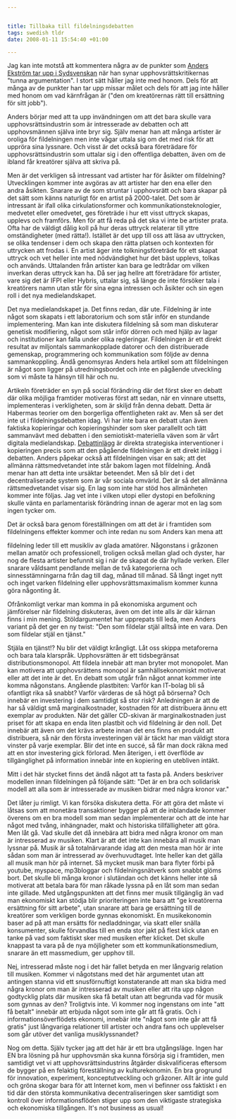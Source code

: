 ```yaml
--- 


title: Tillbaka till fildelningsdebatten 
tags: swedish tldr
date: 2008-01-11 15:54:40 +01:00 

---
```


Jag kan inte motstå att kommentera några av de punkter som [Anders Ekström tar upp i Sydsvenskan](http://sydsvenskan.se/kultur/article292145.ece "Anders Ekström tar upp i Sydsvenskan") när han synar upphovsrättskritikernas "tunna argumentation". I stort sätt håller jag inte med honom. Dels för att många av de punkter han tar upp missar målet och dels för att jag inte håller med honom om vad kärnfrågan är ("den om kreatörernas rätt till ersättning för sitt jobb").

Anders börjar med att ta upp invändningen om att det bara skulle vara upphovsrättsindustrin som är intresserade av debatten och att upphovsmännen själva inte bryr sig. Själv menar han att många artister är oroliga för fildelningen men inte vågar uttala sig om det med risk för att uppröra sina lyssnare. Och visst är det också bara företrädare för upphovsrättsindustrin som uttalar sig i den offentliga debatten, även om de ibland får kreatörer själva att skriva på. 

Men är det verkligen så intressant vad artister har för åsikter om fildelning? Utvecklingen kommer inte avgöras av att artister har den ena eller den andra åsikten. Snarare av de som struntar i upphovsrätt och bara skapar på det sätt som känns naturligt för en artist på 2000-talet. Det som är intressant är ifall olika cirkulationsformer och kommunikationsteknologier, medvetet eller omedvetet, ges företräde i hur ett visst uttryck skapas, upplevs och framförs. Men för att få reda på det ska vi inte be artister prata. Ofta har de väldigt dålig koll på hur deras uttryck relaterar till yttre omständigheter (med rätta!). Istället är det upp till oss att läsa av uttrycken, se olika tendenser i dem och skapa den rätta platsen och kontexten för uttrycken att frodas i. En artist äger inte tolkningsföreträde för ett skapat uttryck och vet heller inte med nödvändighet hur det bäst upplevs, tolkas och används. Uttalanden från artister kan bara ge ledtrådar om vilken inverkan deras uttryck kan ha. Då ser jag hellre att företrädare för artister, vare sig det är IFPI eller Hybris, uttalar sig, så länge de inte försöker tala i kreatörers namn utan står för sina egna intressen och åsikter och sin egen roll i det nya medielandskapet.

Det nya medielandskapet ja. Det finns redan, där ute. Fildelning är inte något som skapats i ett laboratorium och som står inför en stundande implementering. Man kan inte diskutera fildelning så som man diskuterar genetisk modifiering, något som står inför dörren och med hjälp av lagar och institutioner kan falla under olika regleringar. Fildelningen är ett direkt resultat av miljontals sammankopplade datorer och den distribuerade gemenskap, programmering och kommunikation som följde av denna sammankoppling. Ändå genomsyras Anders hela artikel som att fildelningen är något som ligger på utredningsbordet och inte en pågående utveckling som vi måste ta hänsyn till här och nu. 

Artikeln företräder en syn på social förändring där det först sker en debatt där olika möjliga framtider motiveras först att sedan, när en vinnare utsetts, implementeras i verkligheten, som är skiljd från denna debatt. Detta är Habermas teorier om den borgerliga offentligheten rakt av. Men så ser det inte ut i fildelningsdebatten idag. Vi har inte bara en debatt utan även faktiska kopieringar och kopieringshinder som sker parallellt och tätt sammanvävt med debatten i den semiotiskt-materiella väven som är vårt digitala medielandskap. [Debattinlägg](http://www.expressen.se/debatt/1.998274 "Debattinlägg") är direkta strategiska interventioner i kopieringen precis som att den pågående fildelningen är ett direkt inlägg i debatten. Anders påpekar också att fildelningen visar en sak; att det allmänna rättsmedvetandet inte står bakom lagen mot fildelning. Ändå menar han att detta inte ursäktar beteendet. Men så blir det i det decentraliserade system som är vår sociala omvärld. Det är så det allmänna rättsmedvetandet visar sig. En lag som inte har stöd hos allmänheten kommer inte följas. Jag vet inte i vilken utopi eller dystopi en befolkning skulle vänta en parlamentarisk förändring innan de agerar mot en lag som ingen tycker om.

Det är också bara genom föreställningen om att det är i framtiden som fildelningens effekter kommer och inte redan nu som Anders kan mena att

fildelning leder till ett musikliv av glada amatörer. Någonstans i gråzonen mellan amatör och professionell, troligen också mellan glad och dyster, har nog de flesta artister befunnit sig i när de skapat de där hyllade verken. Eller snarare våldsamt pendlande mellan de två kategorierna och sinnesstämningarna från dag till dag, månad till månad. Så långt inget nytt och inget varken fildelning eller upphovsrättsmaximalism kommer kunna göra någonting åt. 

Ofrånkomligt verkar man komma in på ekonomiska argument och jämförelser när fildelning diskuteras, även om det inte alls är där kärnan finns i min mening. Stöldargumentet har upprepats till leda, men Anders variant på det ger en ny twist: "Den som fildelar stjäl alltså inte en vara. Den som fildelar stjäl en tjänst." 

Stjäla en tjänst!? Nu blir det väldigt krångligt. Låt oss skippa metaforerna och bara tala klarspråk. Upphovsrätten är ett tidsbegränsat distributionsmonopol. Att fildela innebär att man bryter mot monopolet. Man kan motivera att upphovsrättens monopol är samhällsekonomiskt motiverat eller att det inte är det. En debatt som utgår från något annat kommer inte komma någonstans. Angående plastbiten: Varför kan IT-bolag bli så ofantligt rika så snabbt? Varför värderas de så högt på börserna? Och innebär en investering i dem samtidigt så stor risk? Anledningen är att de har så väldigt små marginalkostnader, kostnaden för att distribuera ännu ett exemplar av produkten. När det gäller CD-skivan är marginalkostnaden just priset för att skapa en enda liten plastbit och vid fildelning är den noll. Det innebär att även om det krävs arbete innan det ens finns en produkt att distribuera, så när den första investeringen väl är täckt har man väldigt stora vinster på varje exemplar. Blir det inte en succé, så får man dock räkna med att en stor investering gick förlorad. Men återigen, i ett överflöde av tillgänglighet på information innebär inte en kopiering en utebliven intäkt.

Mitt i det här stycket finns det ändå något att ta fasta på. Anders beskriver modellen innan fildelningen på följande sätt: "Det är en bra och solidarisk modell att alla som är intresserade av musiken bidrar med några kronor var." 

Det låter ju rimligt. Vi kan försöka diskutera detta. För att göra det måste vi låtsas som att monetära transaktioner bygger på att de inblandade kommer överens om en bra modell som man sedan implementerar och att de inte har något med tvång, inhängnader, makt och historiska tillfälligheter att göra. Men låt gå. Vad skulle det då innebära att bidra med några kronor om man är intresserad av musiken. Klart är att det inte kan innebära all musik man lyssnar på. Musik är så totalnärvarande idag att den mesta man hör är inte sådan som man är intresserad av överhuvudtaget. Inte heller kan det gälla all musik man hör på internet. Så mycket musik man bara flyter förbi på youtube, myspace, mp3bloggar och fildelningsnätverk som snabbt glöms bort. Det skulle bli många kronor i slutändan och det känns heller inte så motiverat att betala bara för man råkade lyssna på en låt som man sedan inte gillade. Med utgångspunkten att det finns mer musik tillgänglig än vad man ekonomiskt kan stödja blir prioriteringen inte bara att "ge kreatörerna ersättning för sitt arbete", utan snarare att bara ge ersättning till de kreatörer som verkligen borde gynnas ekonomiskt. En musikekonomin baser ad på att man ersätts för nedladdningar, via skatt eller snälla konsumenter, skulle förvandlas till en enda stor jakt på flest klick utan en tanke på vad som faktiskt sker med musiken efter klicket. Det skulle knappast ta vara på de nya möjligheter som ett kommunikationsmedium, snarare än ett massmedium, ger upphov till.

Nej, intresserad måste nog i det här fallet betyda en mer långvarig relation till musiken. Kommer vi någotstans med det här argumentet utan att antingen stanna vid ett snusförnuftigt konstaterande att man ska bidra med några kronor om man är intresserad av musiken eller att rita upp någon godtycklig plats där musiken ska få betalt utan att begrunda vad för musik som gynnas av den? Troligtvis inte. Vi kommer nog ingenstans om inte "att få betalt" innebär att erbjuda något som inte går att få gratis. Och i informationsöverflödets ekonomi, innebär inte "något som inte går att få gratis" just långvariga relationer till artister och andra fans och upplevelser som går utöver det vanliga musiklyssnandet?

Nog om detta. Själv tycker jag att det här är ett bra utgångsläge. Ingen har EN bra lösning på hur upphovsmän ska kunna försörja sig i framtiden, men samtidigt vet vi att upphovsrättsindustrins åtgärder diskvalificeras eftersom de bygger på en felaktig föreställning av kulturekonomin. En bra grogrund för innovation, experiment, konceptutveckling och gråzoner. Allt är inte guld och gröna skogar bara för att Internet kom, men vi befinner oss faktiskt i en tid där den största kommunikativa decentraliseringen sker samtidigt som kontroll över informationsflöden stiger upp som den viktigaste strategiska och ekonomiska tillgången. It's not business as usual!

